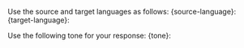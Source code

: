 Use the source and target languages as follows:
{source-language}: 
{target-language}: 

Use the following tone for your response:
{tone}: